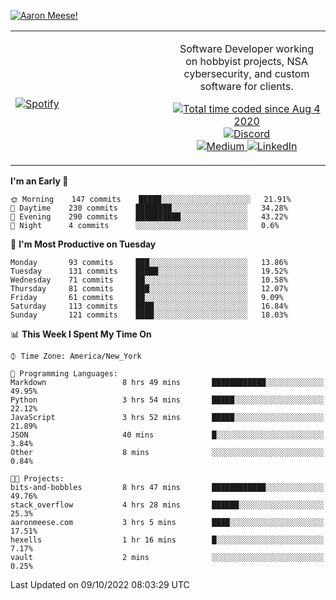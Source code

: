 [![Aaron Meese!](https://user-images.githubusercontent.com/17814535/88975338-a2aabf00-d27f-11ea-963f-8a19608716b4.png)](https://github.com/ajmeese7/readme-ascii "README ASCII")

<!-- Modified from project here: https://github.com/novatorem/novatorem -->
<table width="100%">
  <tr>
  <td width="50%">

&nbsp; <br> [![Spotify](https://ajmeese7.vercel.app/api/spotify)](https://open.spotify.com/user/ajmeese)

  </td>
  <td width="50%">
    <p align="center">
    Software Developer working on hobbyist projects, NSA cybersecurity, and custom software for clients.
    </p>
    <p align="center">
      <a href="https://wakatime.com/@f726891d-3b02-46cd-9b60-e8c59f9e2b14">
        <img src="https://wakatime.com/badge/user/f726891d-3b02-46cd-9b60-e8c59f9e2b14.svg" alt="Total time coded since Aug 4 2020" title="WakaTime" />
      </a>
      <a href="http://link.aaronmeese.com/discord">
        <img src="https://img.shields.io/badge/discord-ajmeese7%234835-369?style=flat-square&logo=discord&logoColor=white&color=purple" alt="Discord" title="Discord">
      </a>
      <br />
      <a href="https://link.aaronmeese.com/medium">
        <img src="https://img.shields.io/badge/medium-ajmeese7-1DB954?style=flat-square&logo=medium&logoColor=white" alt="Medium" title="Medium">
      </a>
      <a href="https://link.aaronmeese.com/linkedin">
        <img src="https://img.shields.io/badge/linkedIn-aaronmeese-1DB954?style=flat-square&logo=linkedin&logoColor=white&color=blue" alt="LinkedIn" title="LinkedIn">
      </a>
    </p>
  </td>

</table>

[//]: <> (The `&nbsp;` is to have Aphelion take up more space)

<!--START_SECTION:waka-->
**I'm an Early 🐤** 

```text
🌞 Morning    147 commits    █████░░░░░░░░░░░░░░░░░░░░   21.91% 
🌆 Daytime    230 commits    ████████░░░░░░░░░░░░░░░░░   34.28% 
🌃 Evening    290 commits    ██████████░░░░░░░░░░░░░░░   43.22% 
🌙 Night      4 commits      ░░░░░░░░░░░░░░░░░░░░░░░░░   0.6%

```
📅 **I'm Most Productive on Tuesday** 

```text
Monday       93 commits     ███░░░░░░░░░░░░░░░░░░░░░░   13.86% 
Tuesday      131 commits    █████░░░░░░░░░░░░░░░░░░░░   19.52% 
Wednesday    71 commits     ██░░░░░░░░░░░░░░░░░░░░░░░   10.58% 
Thursday     81 commits     ███░░░░░░░░░░░░░░░░░░░░░░   12.07% 
Friday       61 commits     ██░░░░░░░░░░░░░░░░░░░░░░░   9.09% 
Saturday     113 commits    ████░░░░░░░░░░░░░░░░░░░░░   16.84% 
Sunday       121 commits    ████░░░░░░░░░░░░░░░░░░░░░   18.03%

```


📊 **This Week I Spent My Time On** 

```text
⌚︎ Time Zone: America/New_York

💬 Programming Languages: 
Markdown                 8 hrs 49 mins       ████████████░░░░░░░░░░░░░   49.95% 
Python                   3 hrs 54 mins       █████░░░░░░░░░░░░░░░░░░░░   22.12% 
JavaScript               3 hrs 52 mins       █████░░░░░░░░░░░░░░░░░░░░   21.89% 
JSON                     40 mins             █░░░░░░░░░░░░░░░░░░░░░░░░   3.84% 
Other                    8 mins              ░░░░░░░░░░░░░░░░░░░░░░░░░   0.84%

🐱‍💻 Projects: 
bits-and-bobbles         8 hrs 47 mins       ████████████░░░░░░░░░░░░░   49.76% 
stack_overflow           4 hrs 28 mins       ██████░░░░░░░░░░░░░░░░░░░   25.3% 
aaronmeese.com           3 hrs 5 mins        ████░░░░░░░░░░░░░░░░░░░░░   17.51% 
hexells                  1 hr 16 mins        █░░░░░░░░░░░░░░░░░░░░░░░░   7.17% 
vault                    2 mins              ░░░░░░░░░░░░░░░░░░░░░░░░░   0.25%

```


 Last Updated on 09/10/2022 08:03:29 UTC
<!--END_SECTION:waka-->
